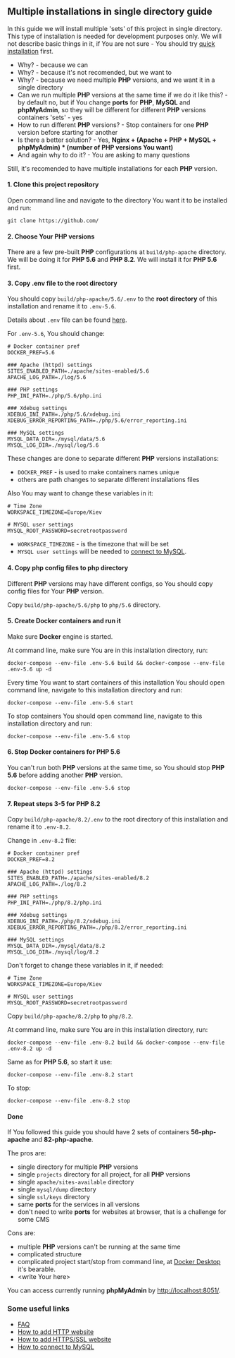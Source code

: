 Multiple installations in single directory guide
-------

In this guide we will install multiple 'sets' of this project in single directory.
This type of installation is needed for development purposes only.
We will not describe basic things in it, if You are not sure - You should try [quick installation](quick-installation.markdown) first.

- Why? - because we can
- Why? - because it's not recomended, but we want to
- Why? - because we need multiple **PHP** versions, and we want it in a single directory
- Can we run multiple **PHP** versions at the same time if we do it like this? - by default no, but if You change **ports** for **PHP**, **MySQL** and **phpMyAdmin**, so they will be different for different **PHP** versions containers 'sets' - yes
- How to run different **PHP** versions? - Stop containers for one **PHP** version before starting for another
- Is there a better solution? - Yes, **Nginx + (Apache + PHP + MySQL + phpMyAdmin) \* (number of PHP versions You want)**
- And again why to do it? - You are asking to many questions

Still, it's recomended to have multiple installations for each **PHP** version.

#### 1. Clone this project repository

Open command line and navigate to the directory You want it to be installed and run:

```shell script
git clone https://github.com/
```

#### 2. Choose Your PHP versions

There are a few pre-built **PHP** configurations at `build/php-apache` directory.
We will be doing it for **PHP 5.6** and **PHP 8.2**.
We will install it for **PHP 5.6** first.

#### 3. Copy .env file to the root directory

You should copy `build/php-apache/5.6/.env` to the **root directory** of this installation and rename it to `.env-5.6`.

Details about `.env` file can be found [here](env.markdown).

For `.env-5.6`, You should change:

```
# Docker container pref
DOCKER_PREF=5.6

### Apache (httpd) settings
SITES_ENABLED_PATH=./apache/sites-enabled/5.6
APACHE_LOG_PATH=./log/5.6

### PHP settings
PHP_INI_PATH=./php/5.6/php.ini

### Xdebug settings
XDEBUG_INI_PATH=./php/5.6/xdebug.ini
XDEBUG_ERROR_REPORTING_PATH=./php/5.6/error_reporting.ini

### MySQL settings
MYSQL_DATA_DIR=./mysql/data/5.6
MYSQL_LOG_DIR=./mysql/log/5.6
```

These changes are done to separate different **PHP** versions installations:

- `DOCKER_PREF` - is used to make containers names unique
- others are path changes to separate different installations files

Also You may want to change these variables in it:

```
# Time Zone
WORKSPACE_TIMEZONE=Europe/Kiev

# MYSQL user settings
MYSQL_ROOT_PASSWORD=secretrootpassword
```

- `WORKSPACE_TIMEZONE` - is the timezone that will be set
- `MYSQL user settings` will be needed to [connect to MySQL](how-to-connect-to-mysql.markdown).

#### 4. Copy php config files to php directory

Different **PHP** versions may have different configs, so You should copy config files for Your **PHP** version.

Copy `build/php-apache/5.6/php` to `php/5.6` directory.

#### 5. Create Docker containers and run it

Make sure **Docker** engine is started.

At command line, make sure You are in this installation directory, run:

```shell script
docker-compose --env-file .env-5.6 build && docker-compose --env-file .env-5.6 up -d
```

Every time You want to start containers of this installation You should open command line, navigate to this installation directory and run:

```shell script
docker-compose --env-file .env-5.6 start
```

To stop containers You should open command line, navigate to this installation directory and run:

```shell script
docker-compose --env-file .env-5.6 stop
```

#### 6. Stop Docker containers for PHP 5.6

You can't run both **PHP** versions at the same time, so You should stop **PHP 5.6** before adding another **PHP** version.

```shell script
docker-compose --env-file .env-5.6 stop
```

#### 7. Repeat steps 3-5 for PHP 8.2

Copy `build/php-apache/8.2/.env` to the root directory of this installation and rename it to `.env-8.2`.

Change in `.env-8.2` file:

```
# Docker container pref
DOCKER_PREF=8.2

### Apache (httpd) settings
SITES_ENABLED_PATH=./apache/sites-enabled/8.2
APACHE_LOG_PATH=./log/8.2

### PHP settings
PHP_INI_PATH=./php/8.2/php.ini

### Xdebug settings
XDEBUG_INI_PATH=./php/8.2/xdebug.ini
XDEBUG_ERROR_REPORTING_PATH=./php/8.2/error_reporting.ini

### MySQL settings
MYSQL_DATA_DIR=./mysql/data/8.2
MYSQL_LOG_DIR=./mysql/log/8.2
```

Don't forget to change these variables in it, if needed:

```
# Time Zone
WORKSPACE_TIMEZONE=Europe/Kiev

# MYSQL user settings
MYSQL_ROOT_PASSWORD=secretrootpassword
```

Copy `build/php-apache/8.2/php` to `php/8.2`.

At command line, make sure You are in this installation directory, run:

```shell script
docker-compose --env-file .env-8.2 build && docker-compose --env-file .env-8.2 up -d
```

Same as for **PHP 5.6**, so start it use:

```shell script
docker-compose --env-file .env-8.2 start
```

To stop:

```shell script
docker-compose --env-file .env-8.2 stop
```

#### Done

If You followed this guide you should have 2 sets of containers **56-php-apache** and **82-php-apache**.

The pros are:

- single directory for multiple **PHP** versions
- single `projects` directory for all project, for all **PHP** versions
- single `apache/sites-available` directory
- single `mysql/dump` directory
- single `ssl/keys` directory
- same **ports** for the services in all versions
- don't need to write **ports** for websites at browser, that is a challenge for some CMS

Cons are:

- multiple **PHP** versions can't be running at the same time
- complicated structure
- complicated project start/stop from command line, at [Docker Desktop](https://www.docker.com/products/docker-desktop/) it's bearable.
- \<write Your here\>

You can access currently running **phpMyAdmin** by [http://localhost:8051/](http://localhost:8051/).

### Some useful links

- [FAQ](faq.markdown)
- [How to add HTTP website](how-to-add-website.markdown)
- [How to add HTTPS/SSL website](how-to-add-ssl-website.markdown)
- [How to connect to MySQL](how-to-connect-to-mysql.markdown)